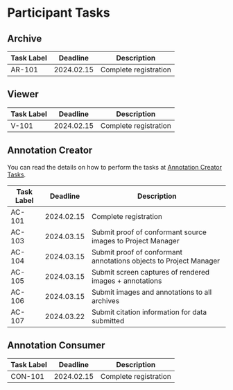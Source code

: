 # Participant Tasks

## Archive

| Task Label | Deadline   | Description           |
|------------|------------|-----------------------|
| AR-101     | 2024.02.15 | Complete registration |


## Viewer

| Task Label | Deadline   | Description           |
|------------|------------|-----------------------|
| V-101      | 2024.02.15 | Complete registration |


## Annotation Creator
You can read the details on how to perform the tasks at [Annotation Creator Tasks](creator_tasks).

| Task Label | Deadline   | Description                                                       |
|------------|------------|-------------------------------------------------------------------|
| AC-101     | 2024.02.15 | Complete registration                                             |
| AC-103     | 2024.03.15 | Submit proof of conformant source images to Project Manager       |
| AC-104     | 2024.03.15 | Submit proof of conformant annotations objects to Project Manager |
| AC-105     | 2024.03.15 | Submit screen captures of rendered images + annotations           |
| AC-106     | 2024.03.15 | Submit images and annotations to all archives                     |
| AC-107     | 2024.03.22 | Submit citation information for data submitted                    |



## Annotation Consumer

| Task Label | Deadline   | Description           |
|------------|------------|-----------------------|
| CON-101    | 2024.02.15 | Complete registration |

